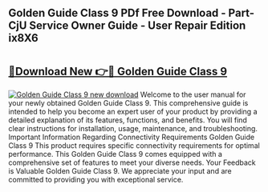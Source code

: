 ## Golden Guide Class 9 PDf Free Download - Part-CjU Service Owner Guide - User Repair Edition ix8X6

# <h2><a href="http://bc46797.oget.top/?id=Golden+Guide+Class+9">🔗Download New 👉🔴 Golden Guide Class 9</a></h2>

[![Golden Guide Class 9 new download](https://i.imgur.com/5g1atiW.png)](http://bc46797.oget.top/?id=Golden+Guide+Class+9)
Welcome to the user manual for your newly obtained Golden Guide Class 9. This comprehensive guide is intended to help you become an expert user of your product by providing a detailed explanation of its features, functions, and benefits. You will find clear instructions for installation, usage, maintenance, and troubleshooting. Important Information Regarding Connectivity Requirements Golden Guide Class 9 This product requires specific connectivity requirements for optimal performance. This Golden Guide Class 9 comes equipped with a comprehensive set of features to meet your diverse needs. Your Feedback is Valuable Golden Guide Class 9. We appreciate your input and are committed to providing you with exceptional service.
